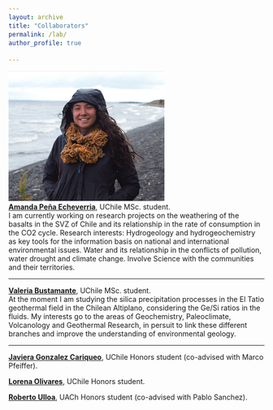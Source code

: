 ```yaml
---
layout: archive
title: "Collaborators"
permalink: /lab/
author_profile: true

---
```


<img style="float: center;" src="/images/apena_web.png">
<br><b><a href="https://www.linkedin.com/in/amanda-sof%C3%ADa-peña-584731202/">Amanda Peña Echeverria</a></b>, UChile MSc. student.<br>
I am currently working on research projects on the weathering of the basalts in the SVZ of Chile and its relationship in the rate of consumption in the CO2 cycle.
Research interests: Hydrogeology and hydrogeochemistry as key tools for the information basis on national and international environmental issues. Water and its relationship in the conflicts of pollution, water drought and climate change. Involve Science with the communities and their territories. 

---

<b><a href="https://www.linkedin.com/in/valeria-bustamante-pérez-a52b891b6/">Valeria Bustamante</a></b>, UChile MSc. student.<br>
At the moment I am studying the silica precipitation processes in the El Tatio geothermal field in the Chilean Altiplano, considering the Ge/Si ratios in the fluids. My interests go to the areas of Geochemistry, Paleoclimate, Volcanology and Geothermal Research, in persuit to link these different branches and improve the understanding of environmental geology.

---
<b><a href="mailto: javgonzc@gmail.com">Javiera Gonzalez Cariqueo</a></b>, UChile Honors student (co-advised with Marco Pfeiffer).

<b><a href="mailto: lore.olivares24@gmail.com">Lorena Olivares</a></b>, UChile Honors student.

<b><a href="mailto: roberto.ulloa01@alumnos.uach.cl ">Roberto Ulloa</a></b>, UACh Honors student (co-advised with Pablo Sanchez).

